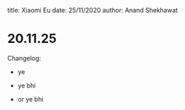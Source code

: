 title: Xiaomi Eu
date: 25/11/2020
author: Anand Shekhawat

# 20.11.25

Changelog:
- ye

- ye bhi

- or ye bhi
